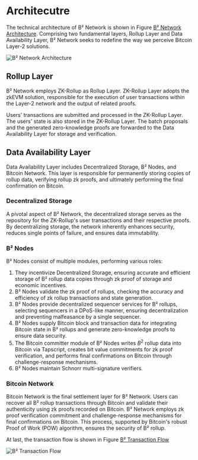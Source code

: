# Architecutre

The technical architecture of B² Network is shown in Figure [B² Network Architecture](https://ipfs.io/ipfs/QmNavFvPfkxeW5nti9WbGw2eCpZksfhzwgomuc7DK9eQjy). Comprising two fundamental layers, Rollup Layer and Data Availability Layer, B² Network seeks to redefine the way we perceive Bitcoin Layer-2 solutions.

![B² Network Architecture](https://ipfs.io/ipfs/QmNavFvPfkxeW5nti9WbGw2eCpZksfhzwgomuc7DK9eQjy)

## Rollup Layer

B² Network employs ZK-Rollup as Rollup Layer. ZK-Rollup Layer adopts the zkEVM solution, responsible for the execution of user transactions within the Layer-2 network and the output of related proofs.

Users' transactions are submitted and processed in the ZK-Rollup Layer. The users' state is also stored in the ZK-Rollup Layer. The batch proposals and the generated zero-knowledge proofs are forwarded to the Data Availability Layer for storage and verification.

## Data Availability Layer

Data Availability Layer includes Decentralized Storage, B² Nodes, and Bitcoin Network. This layer is responsible for permanently storing copies of rollup data, verifying rollup zk proofs, and ultimately performing the final confirmation on Bitcoin.

### Decentralized Storage

A pivotal aspect of B² Network, the decentralized storage serves as the repository for the ZK-Rollup's user transactions and their respective proofs. By decentralizing storage, the network inherently enhances security, reduces single points of failure, and ensures data immutability.

### B² Nodes

B² Nodes consist of multiple modules, performing various roles: 
1. They incentivize Decentralized Storage, ensuring accurate and efficient storage of B² rollup data copies through zk proof of storage and economic incentives. 
2. B² Nodes validate the zk proof of rollups, checking the accuracy and efficiency of zk rollup transactions and state generation. 
3. B² Nodes provide decentralized sequencer services for B² rollups, selecting sequencers in a DPoS-like manner, ensuring decentralization and preventing malfeasance by a single sequencer. 
4. B² Nodes supply Bitcoin block and transaction data for integrating Bitcoin state in B² rollups and generate zero-knowledge proofs to ensure data security. 
5. The Bitcoin committer module of B² Nodes writes $B^{2}$ rollup data into Bitcoin via Tapscript, creates bit value commitments for zk proof verification, and performs final confirmations on Bitcoin through challenge-response mechanisms. 
6. B² Nodes maintain Schnorr multi-signature verifiers.

### Bitcoin Network

Bitcoin Network is the final settlement layer for B² Network. Users can recover all B² rollup transactions through Bitcoin and validate their authenticity using zk proofs recorded on Bitcoin. B² Network employs zk proof verification commitment and challenge-response mechanisms for final confirmations on Bitcoin. This process, supported by Bitcoin's robust Proof of Work (POW) algorithm, ensures the security of B² rollup.


At last, the transaction flow is shown in Figure [B² Transaction Flow](https://ipfs.io/ipfs/QmaWLXZXYttDJ5711JZGthYRQapYvHSJ7ujaheR2nimb4H)

![B² Transaction Flow](https://ipfs.io/ipfs/QmaWLXZXYttDJ5711JZGthYRQapYvHSJ7ujaheR2nimb4H)